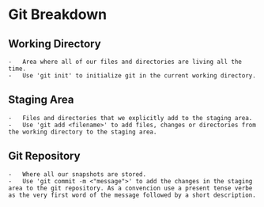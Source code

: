 # Git Breakdown

## Working Directory

    -   Area where all of our files and directories are living all the time.
    -   Use 'git init' to initialize git in the current working directory.

## Staging Area

    -   Files and directories that we explicitly add to the staging area.
    -   Use 'git add <filename>' to add files, changes or directories from the working directory to the staging area.

## Git Repository

    -   Where all our snapshots are stored.
    -   Use 'git commit -m <"message">' to add the changes in the staging area to the git repository. As a convencion use a present tense verbe as the very first word of the message followed by a short description.
